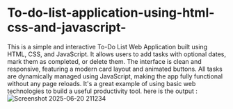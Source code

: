 # To-do-list-application-using-html-css-and-javascript-
This is a simple and interactive To-Do List Web Application built using HTML, CSS, and JavaScript. It allows users to add tasks with optional dates, mark them as completed, or delete them. The interface is clean and responsive, featuring a modern card layout and animated buttons. All tasks are dynamically managed using JavaScript, making the app fully functional without any page reloads. It's a great example of using basic web technologies to build a useful productivity tool.
here is the output :![Screenshot 2025-06-20 211234](https://github.com/user-attachments/assets/6692a845-42bc-4dd4-b2ca-d6dc84b44b83)
